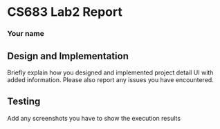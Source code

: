 # CS683 Lab2 Report 
### Your name

## Design and Implementation

Briefly explain how you designed and implemented project detail UI with added information. Please also report any issues you have encountered.

## Testing

Add any screenshots you have to show the execution results


